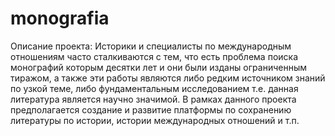 # monografia

Описание проекта:
Историки и специалисты по международным отношениям часто сталкиваются с тем, что есть проблема поиска монографий которым десятки лет и они были изданы ограниченным тиражом, а также эти работы являются либо редким источником знаний по узкой теме, либо фундаментальным исследованием т.е. данная литература является научно значимой. В рамках данного проекта предполагается создание и развитие платформы по сохранению литературы по истории, истории международных отношений и т.п.
